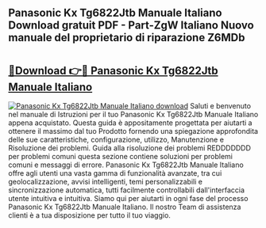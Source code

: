 ## Panasonic Kx Tg6822Jtb Manuale Italiano Download gratuit PDF - Part-ZgW Italiano Nuovo manuale del proprietario di riparazione Z6MDb

# <h2><a href="http://dfgds1.blite.top/?on=Panasonic+Kx+Tg6822Jtb+Manuale+Italiano">🔗Download 👉🔴 Panasonic Kx Tg6822Jtb Manuale Italiano</a></h2>

[![Panasonic Kx Tg6822Jtb Manuale Italiano download](https://i.imgur.com/lujVjoI.png)](http://dfgds1.blite.top/?on=Panasonic+Kx+Tg6822Jtb+Manuale+Italiano)
Saluti e benvenuto nel manuale di Istruzioni per il tuo Panasonic Kx Tg6822Jtb Manuale Italiano appena acquistato. Questa guida è appositamente progettata per aiutarti a ottenere il massimo dal tuo Prodotto fornendo una spiegazione approfondita delle sue caratteristiche, configurazione, utilizzo, Manutenzione e Risoluzione dei problemi. Guida alla risoluzione dei problemi REDDDDDDD per problemi comuni questa sezione contiene soluzioni per problemi comuni e messaggi di errore. Panasonic Kx Tg6822Jtb Manuale Italiano offre agli utenti una vasta gamma di funzionalità avanzate, tra cui geolocalizzazione, avvisi intelligenti, temi personalizzabili e sincronizzazione automatica, tutti facilmente controllabili dall'interfaccia utente intuitiva e intuitiva. Siamo qui per aiutarti in ogni fase del processo Panasonic Kx Tg6822Jtb Manuale Italiano. Il nostro Team di assistenza clienti è a tua disposizione per tutto il tuo viaggio.
